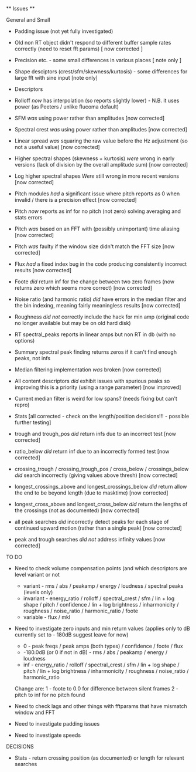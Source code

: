 ** Issues **

General and Small

* Padding issue (not yet fully investigated)
* Old non RT object didn't respond to different buffer sample rates correctly (need to reset fft params) [ now corrected ]
* Precision etc. - some small differences in various places [ note only ]
* Shape desciptors (crest/sfm/skewness/kurtosis) - some differences for large fft with sine input [note only]

* Descriptors

* Rolloff *now* has interpolation (so reports slightly lower) - N.B. it uses power (as Peeters / unlike flucoma default)
* SFM *was* using power rather than amplitudes [now corrected]
* Spectral crest *was* using power rather than amplitudes [now corrected]
* Linear spread *was* squaring the raw value before the Hz adjustment (so not a useful value) [now corrected]
* Higher spectral shapes (skewness + kurtosis) *were* wrong in early versions (lack of division by the overall amplitude sum) [now corrected]
* Log higher spectral shapes *Were* still wrong in more recent versions [now corrected]
* Pitch modules *had* a significant issue where pitch reports as 0 when invalid / there is a precision effect [now corrected]
* Pitch *now* reports as inf for no pitch (not zero) solving averaging and stats errors 
* Pitch *was* based on an FFT with (possibly unimportant) time aliasing [now corrected]
* Pitch *was* faulty if the window size didn't match the FFT size [now corrected]
* Flux *had* a fixed index bug in the code producing consistently incorrect results [now corrected]
* Foote *did* return inf for the change between two zero frames (now returns zero which seems more correct) [now corrected]
* Noise ratio (and harmonic ratio) *did* have errors in the median filter and the bin indexing, meaning fairly meaningless results [now corrected]
* Roughness *did not* correctly include the hack for min amp (original code no longer available but may be on old hard disk)
* RT spectral_peaks reports in linear amps but non RT in db (with no options)
* Summary spectral peak finding returns zeros if it can't find enough peaks, not infs
* Median filtering implementation *was* broken [now corrected]
* All content descriptors *did* exhibit issues with spurious peaks so improving this is a priority (using a range parameter) [now improved]
* Current median filter is weird for low spans? (needs fixing but can't repro)

* Stats [all corrected - check on the length/position decisions!!! - possible further testing]

* trough and trough_pos *did* return infs due to an incorrect test [now corrected]
* ratio_below *did* return inf due to an incorrectly formed test [now corrected]
* crossing_trough / crossing_trough_pos / cross_below / crossings_below *did* search incorrectly (giving values above thresh) [now corrected]
* longest_crossings_above and longest_crossings_below *did* return allow the end to be beyond length (due to masktime) [now corrected]
* longest_cross_above and longest_cross_below *did* return the lengths of the crossings (not as documented) [now corrected]
* all peak searches *did* incorrectly detect peaks for each stage of continued upward motion (rather than a single peak) [now corrected]
* peak and trough searches *did not* address infinity values [now corrected]

TO DO

* Need to check volume compensation points (and which descriptors are level variant or not
  
  - variant - rms / abs / peakamp / energy / loudness / spectral peaks (levels only)
  - invariant - energy_ratio / rolloff / spectral_crest / sfm / lin + log shape / pitch / confidence / lin + log brightness / inharmonicity / roughness / noise_ratio / harmonic_ratio / foote
  - variable - flux / mkl
  
* Need to investigate zero inputs and min return values (applies only to dB currently set to - 180dB suggest leave for now)
  - 0 - peak freqs / peak amps (both types) / confidence / foote / flux
  - -180.0dB (or 0 if not in dB) - rms / abs / peakamp / energy / loudness
  - inf - energy_ratio / rolloff / spectral_crest / sfm / lin + log shape / pitch  / lin + log brightness / inharmonicity / roughness / noise_ratio / harmonic_ratio

  Change are:
  1 - foote to 0.0 for difference between silent frames
  2 - pitch to inf for no pitch found
  
* Need to check lags and other things with fftparams that have mismatch window and FFT

* Need to investigate padding issues

* Need to investigate speeds


DECISIONS

* Stats - return crossing position (as documented) or length for relevant searches
